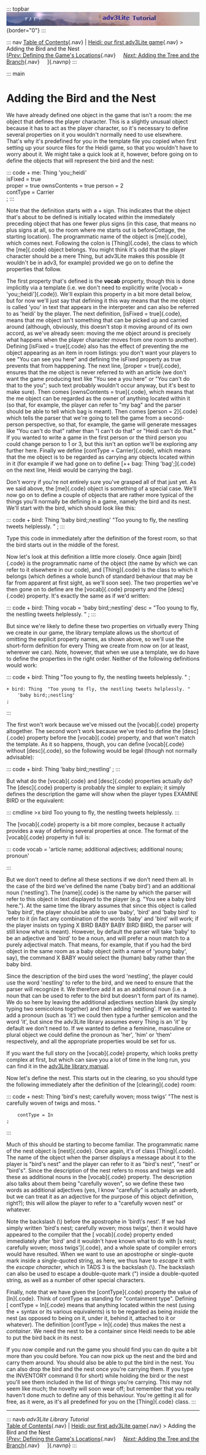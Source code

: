 ::: topbar
![](topbar.jpg){border="0"}
:::

::: nav
[Table of Contents](toc.htm){.nav} \| [Heidi: our first adv3Lite
game](heidi.htm){.nav} \> Adding the Bird and the Nest\
[[*Prev:* Defining the Game\'s Locations](locations.htm){.nav}    
[*Next:* Adding the Tree and the Branch](tree.htm){.nav}     ]{.navnp}
:::

::: main
# Adding the Bird and the Nest

We have already defined one object in the game that isn\'t a room: the
me object that defines the player character. This is a slightly unusual
object because it has to act as the player character, so it\'s necessary
to define several properties on it you wouldn\'t normally need to use
elsewhere. That\'s why it\'s predefined for you in the template file you
copied when first setting up your source files for the Heidi game, so
that you wouldn\'t have to worry about it. We might take a quick look at
it, however, before going on to define the objects that will represent
the bird and the nest:

::: code
    + me: Thing 'you;;heidi'   
        isFixed = true    
        proper = true
        ownsContents = true
        person = 2   
        contType = Carrier    
    ;
:::

Note that the definition starts with a + sign. This indicates that the
object that\'s about to be defined is initially located within the
immediately preceding object that has one fewer plus signs (in this
case, that means no plus signs at all, so the room where me starts out
is beforeCottage, the starting location). The programmatic name of the
object is [me]{.code}, which comes next. Following the colon is
[Thing]{.code}, the class to which the [me]{.code} object belongs. You
might think it\'s odd that the player character should be a mere Thing,
but adv3Lite makes this possible (it wouldn\'t be in adv3, for example)
provided we go on to define the properties that follow.

The first property that\'s defined is the **vocab** property, though
this is done implicitly via a template (i.e. we don\'t need to
explicitly write [vocab = \'you;;heidi\']{.code}). We\'ll explain this
property in a bit more detail below, but for now we\'ll just say that
defining it this way means that the me object is called \'you\' in text
that appears in the interpreter and can also be referred to as \'heidi\'
by the player. The next definition, [isFixed = true]{.code}, means that
me object isn\'t something that can be picked up and carried around
(although, obviously, this doesn\'t stop it moving around of its own
accord, as we\'ve already seen: moving the me object around is precisely
what happens when the player character moves from one room to another).
Defining [isFixed = true]{.code} also has the effect of preventing the
me object appearing as an item in room listings: you don\'t want your
players to see \"You can see you here\" and defining the isFixed
property as true prevents that from happpening. The next line, [proper =
true]{.code}, ensures that the me object is never referred to with an
article (we don\'t want the game producing text like \"You see a you
here\" or \"You can\'t do that to the you\"; such text probably
wouldn\'t occur anyway, but it\'s best to make sure). Then comes
[ownsContents = true]{.code}, which means that the me object can be
regarded as the owner of anything located within it (so that, for
example, the player can refer to \"my bag\" and the parser should be
able to tell which bag is meant). Then comes [person = 2]{.code} which
tells the parser that we\'re going to tell the game from a second-person
perspective, so that, for example, the game will generate messages like
\"You can\'t do that\" rather than \"I can\'t do that\" or \"Heidi
can\'t do that.\" If you wanted to write a game in the first person or
the third person you could change person to 1 or 3, but this isn\'t an
option we\'ll be exploring any further here. Finally we define [contType
= Carrier]{.code}, which means that the me object is to be regarded as
carrying any objects located within in it (for example if we had gone on
to define [++ bag: Thing \'bag\';]{.code} on the next line, Heidi would
be carrying the bag).

Don\'t worry if you\'re not entirely sure you\'ve grasped all of that
just yet. As we said above, the [me]{.code} object is something of a
special case. We\'ll now go on to define a couple of objects that are
rather more typical of the things you\'ll normally be defining in a
game, namely the bird and its nest. We\'ll start with the bird, which
should look like this:

::: code
    + bird: Thing 'baby bird;;nestling'
        "Too young to fly, the nestling tweets helplessly. "
    ;
:::

Type this code in immediately after the definition of the forest room,
so that the bird starts out in the middle of the forest.

Now let\'s look at this definition a little more closely. Once again
[bird]{.code} is the programmatic name of the object (the name by which
we can refer to it elsewhere in our code), and [Thing]{.code} is the
class to which it belongs (which defines a whole bunch of standard
behaviour that may be far from apparent at first sight, as we\'ll soon
see). The two properties we\'ve then gone on to define are the
[vocab]{.code} property and the [desc]{.code} property. It\'s exactly
the same as if we\'d written:

::: code
    + bird: Thing 
        vocab = 'baby bird;;nestling'
        desc = "Too young to fly, the nestling tweets helplessly. "
    ;
:::

But since we\'re likely to define these two properties on virtually
every Thing we create in our game, the library template allows us the
shortcut of omitting the explicit property names, as shown above, so
we\'ll use the short-form definition for every Thing we create from now
on (or at least, wherever we can). Note, however, that when we use a
template, we do have to define the properties in the right order.
Neither of the following definitions would work:

::: code
    + bird: Thing 
        "Too young to fly, the nestling tweets helplessly. "
    ;

    + bird: Thing  "Too young to fly, the nestling tweets helplessly. "    
        'baby bird;;nestling'
    ;
:::

The first won\'t work because we\'ve missed out the [vocab]{.code}
property altogether. The second won\'t work because we\'ve tried to
define the [desc]{.code} property before the [vocab]{.code} property,
and that won\'t match the template. As it so happens, though, you can
define [vocab]{.code} without [desc]{.code}, so the following would be
legal (though not normally advisable):

::: code
    + bird: Thing 'baby bird;;nestling'
    ;
:::

But what do the [vocab]{.code} and [desc]{.code} properties actually do?
The [desc]{.code} property is probably the simpler to explain; it simply
defines the description the game will show when the player types EXAMINE
BIRD or the equivalent:

::: cmdline
    >x bird
    Too young to fly, the nestling tweets helplessly. 
:::

The [vocab]{.code} property is a bit more complex, because it actually
provides a way of defining several properties at once. The format of the
[vocab]{.code} property in full is:

::: code
       vocab = 'article name; additional adjectives; additional nouns; pronoun'
     
:::

But we don\'t need to define all these sections if we don\'t need them
all. In the case of the bird we\'ve defined the name (\'baby bird\') and
an additional noun (\'nestling\'). The [name]{.code} is the name by
which the parser will refer to this object in text displayed to the
player (e.g. \"You see a baby bird here.\"). At the same time the
library assumes that since this object is called \'baby bird\', the
player should be able to use \'baby\', \'bird\' and \'baby bird\' to
refer to it (in fact any combination of the words \'baby\' and \'bird\'
will work; if the player insists on typing X BIRD BABY BABY BIRD BIRD,
the parser will still know what is meant). However, by default the
parser will take \'baby\' to be an adjective and \'bird\' to be a noun,
and will prefer a noun match to a purely adjectival match. That means,
for example, that if you had the bird object in the same room as a baby
object (with a name of \'young baby\', say), the command X BABY would
select the (human) baby rather than the baby bird.

Since the description of the bird uses the word \'nestling\', the player
could use the word \'nestling\' to refer to the bird, and we need to
ensure that the parser will recognize it. We therefore add it as an
additional noun (i.e. a noun that can be used to refer to the bird but
doesn\'t form part of its name). We do so here by leaving the additional
adjectives section blank (by simply typing two semicolons together) and
then adding \'nestling\'. If we wanted to add a pronoun (such as \'it\')
we could then type a further semicolon and the word \'it\', but since
the adv3Lite library assumes every Thing is an \'it\' by default we
don\'t need to. If we wanted to define a feminine, masculine or plural
object we could define the pronoun as \'her\', \'him\' or \'them\'
respectively, and all the appropriate properties would be set for us.

If you want the full story on the [vocab]{.code} property, which looks
pretty complex at first, but which can save you a lot of time in the
long run, you can find it in the [adv3Lite library
manual](../manual/thing.htm#vocab).

Now let\'s define the nest. This starts out in the clearing, so you
should type the following immediately after the definition of the
[clearing]{.code} room:

::: code
    + nest: Thing 'bird\'s nest; carefully woven; moss twigs'
        "The nest is carefully woven of twigs and moss. "
        
        contType = In    
    ;
:::

Much of this should be starting to become familiar. The programmatic
name of the nest object is [nest]{.code}. Once again, it\'s of class
[Thing]{.code}. The name of the object when the parser displays a
message about it to the player is \"bird\'s nest\" and the player can
refer to it as \"bird\'s nest\", \"nest\" or \"bird\'s\". Since the
description of the nest refers to moss and twigs we add these as
additional nouns in the [vocab]{.code} property. The description also
talks about them being \"carefully woven\", so we define these two words
as additional adjectives (yes, I know \"carefully\" is actually an
adverb, but we can treat it as an adjective for the purpose of this
object definition, right?); this will allow the player to refer to a
\"carefully woven nest\" or whatever.

Note the backslash (\\) before the apostrophe in \'bird\\\'s nest\'. If
we had simply written \'bird\'s nest; carefully woven; moss twigs\',
then it would have appeared to the compiler that the [ vocab]{.code}
property ended immediately after \'bird\' and it wouldn\'t have known
what to do with [s nest; carefully woven; moss twigs\']{.code}, and a
whole spate of compiler errors would have resulted. When we want to use
an apostrophe or single-quote mark inside a single-quoted string, as
here, we thus have to *escape* it with the *escape character*, which in
TADS 3 is the backslash (\\). The backslash can also be used to escape a
double-quote mark (\") inside a double-quoted string, as well as a
number of other special characters.

Finally, note that we have given the [contType]{.code} property the
value of [In]{.code}. Think of contType as standing for \"containment
type\". Defining [ contType = In]{.code} means that anything located
within the nest (using the + syntax or its various equivalents) is to be
regarded as being *inside* the nest (as opposed to being on it, under
it, behind it, attached to it or whatever). The definition [contType =
In]{.code} thus makes the nest a *container*. We need the nest to be a
container since Heidi needs to be able to put the bird back *in* its
nest.

If you now compile and run the game you should find you can do quite a
bit more than you could before. You can now pick up the nest and the
bird and carry them around. You should also be able to put the bird in
the nest. You can also drop the bird and the nest once you\'re carrying
them. If you type the INVENTORY command (I for short) while holding the
bird or the nest you\'ll see them included in the list of things you\'re
carrying. This may not seem like much; the novelty will soon wear off;
but remember that you really haven\'t done much to define any of this
behaviour. You\'re getting it all for free, as it were, as it\'s all
predefined for you on the [Thing]{.code} class.
:::

------------------------------------------------------------------------

::: navb
*adv3Lite Library Tutorial*\
[Table of Contents](toc.htm){.nav} \| [Heidi: our first adv3Lite
game](heidi.htm){.nav} \> Adding the Bird and the Nest\
[[*Prev:* Defining the Game\'s Locations](locations.htm){.nav}    
[*Next:* Adding the Tree and the Branch](tree.htm){.nav}     ]{.navnp}
:::

